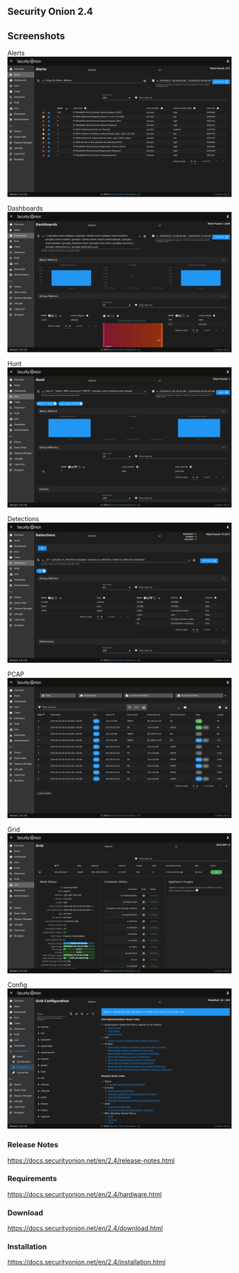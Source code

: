 ## Security Onion 2.4


## Screenshots

Alerts
![Alerts](https://raw.githubusercontent.com/Security-Onion-Solutions/securityonion-docs/2.4/images/50_alerts.png)

Dashboards
![Dashboards](https://raw.githubusercontent.com/Security-Onion-Solutions/securityonion-docs/2.4/images/53_dashboards.png)

Hunt
![Hunt](https://raw.githubusercontent.com/Security-Onion-Solutions/securityonion-docs/2.4/images/56_hunt.png)

Detections
![Detections](https://raw.githubusercontent.com/Security-Onion-Solutions/securityonion-docs/2.4/images/57_detections.png)

PCAP
![PCAP](https://raw.githubusercontent.com/Security-Onion-Solutions/securityonion-docs/2.4/images/62_pcap.png)

Grid
![Grid](https://raw.githubusercontent.com/Security-Onion-Solutions/securityonion-docs/2.4/images/75_grid.png)

Config
![Config](https://raw.githubusercontent.com/Security-Onion-Solutions/securityonion-docs/2.4/images/87_config.png)

### Release Notes

https://docs.securityonion.net/en/2.4/release-notes.html

### Requirements

https://docs.securityonion.net/en/2.4/hardware.html

### Download

https://docs.securityonion.net/en/2.4/download.html

### Installation

https://docs.securityonion.net/en/2.4/installation.html


